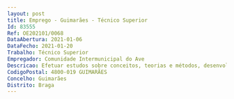 ```yaml
--- 
layout: post
title: Emprego - Guimarães - Técnico Superior
Id: 83555
Ref: OE202101/0068
DataAbertura: 2021-01-06
DataFecho: 2021-01-20
Trabalho: Técnico Superior
Empregador: Comunidade Intermunicipal do Ave
Descricao: Efetuar estudos sobre conceitos, teorias e métodos, desenvolver ou aplicar os conhecimentosinerentes à respetiva licenciatura  Executar funções de investigação, na área de educação eformação e na área social  Formular e apresentar soluções para problemas sociais e educacionaisexistentes ou previsíveis  Analisar e elaborar pareceres técnicos  Exercer funções consultivas, deestudo, planeamento, programação, avaliação e aplicação de métodos e processos de naturezatécnica e ou científica, que fundamentam e preparam a tomada de decisões  Assegurar o acompanhamentoe promover a articulação das Redes Sociais Concelhias e dos Conselhos Municipaisde Educação com a EIDT e PDCT da CIM do Ave e o Plano para o Crescimento Inclusivo do Ave,entre outros  Coordenar os programas, medidas e projetos de promoção social e educacional,assim como, assegurar os necessários contactos institucionais com entidades externas  Participarna programação e execução das atividades na área da educação e do desenvolvimento social naCIM Ave e nas autarquias locais suas associadas  Procurar fontes de financiamento nacionais ecomunitárias para projetos e iniciativas da CIM do Ave e das autarquias suas associadas  Elaborare submeter candidaturas a linhas de apoio de fundos comunitários, gestão técnica e financeira dasmesmas e responder a todos os requisitos solicitados pelas autoridades de gestão e auditores Proceder ao levantamento e diagnóstico das necessidades na área da educação e desenvolvimentosocial  Prestar apoio e acompanhamento técnico à execução, monitorização e avaliação do PDCTdo Ave, na área da educação e do desenvolvimento social, nomeadamente do Plano Integrado eInovador de Combate ao Insucesso Escolar do Ave  Representar a CIM do Ave em assuntos da sua especialidade e tomada de opções de índole técnica, enquadradas por diretivas ou orientaçõessuperiores  Organizar seminários, fóruns, debates e feiras, entre outras.
CodigoPostal: 4800-019 GUIMARÃES
Concelho: Guimarães
Distrito: Braga
--- 
```

